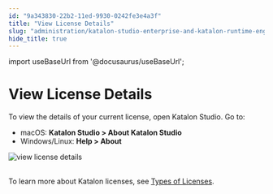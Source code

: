 ```yaml
---
id: "9a343830-22b2-11ed-9930-0242fe3e4a3f"
title: "View License Details"
slug: "administration/katalon-studio-enterprise-and-katalon-runtime-engine-license/view-license-details"
hide_title: true
---
```

import useBaseUrl from '@docusaurus/useBaseUrl';

  

# <a id="id_1" class="anchor_top_offset"/><a id="ariaid-title1" class="anchor_top_offset"/>View License Details

  
    
<p xmlns="http://www.w3.org/1999/xhtml" className="p">To view the details of your current license, open Katalon   Studio. Go to:</p> 
    
<ul xmlns="http://www.w3.org/1999/xhtml" className="ul">   <li className="li">macOS: <strong className="ph b">Katalon Studio &gt; About Katalon       Studio</strong>   </li>   <li className="li">Windows/Linux: <strong className="ph b">Help &gt; About</strong>   </li> </ul> 
    
<p xmlns="http://www.w3.org/1999/xhtml" className="p">   <img className="image" src={useBaseUrl("https://github.com/katalon-studio/docs-images/raw/master/katalon-studio/docs/license-mgt/view-license-detail.png")} alt="view license details" /><br /><br /> </p> 
    
<p xmlns="http://www.w3.org/1999/xhtml" className="p">To learn more about Katalon licenses, see <a className="xref" href="/administration/katalon-studio-enterprise-and-katalon-runtime-engine-license/license-overview">Types     of Licenses</a>.</p> 
  

